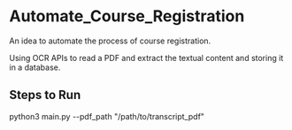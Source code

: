 # Automate_Course_Registration
An idea to automate the process of course registration.

Using OCR APIs to read a PDF and extract the textual content and storing it in a database.


## Steps to Run

python3 main.py --pdf_path "/path/to/transcript_pdf"
